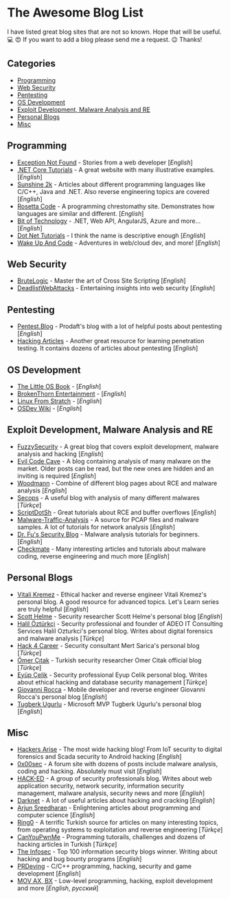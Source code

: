 # The Awesome Blog List

I have listed great blog sites that are not so known. Hope that will be useful. :computer: :heart_eyes: If you want to add a blog please send me a request. :wink: Thanks!

## Categories
- [Programming](https://github.com/abdllhcay/blog-list#programming)
- [Web Security](https://github.com/abdllhcay/blog-list#web-security)
- [Pentesting](https://github.com/abdllhcay/blog-list#pentesting)
- [OS Development](https://github.com/abdllhcay/blog-list#os-development)
- [Exploit Development, Malware Analysis and RE](https://github.com/abdllhcay/blog-list#exploit-development-malware-analysis-and-re)
- [Personal Blogs](https://github.com/abdllhcay/blog-list#personal-blogs)
- [Misc](https://github.com/abdllhcay/blog-list#misc)

## Programming

- [Exception Not Found](https://exceptionnotfound.net/) - Stories from a web developer [*English*]
- [.NET Core Tutorials](https://dotnetcoretutorials.com/) - A great website with many illustrative examples. [*English*]
- [Sunshine 2k](http://www.sunshine2k.de/) - Articles about different programming languages like C/C++, Java and .NET. Also reverse engineering topics are covered [*English*]
- [Rosetta Code](https://rosettacode.org/wiki/Rosetta_Code) - A programming chrestomathy site. Demonstrates how languages are similar and different. [*English*]
- [Bit of Technology](https://bitoftech.net/) - .NET, Web API, AngularJS, Azure and more... [*English*]
- [Dot Net Tutorials](https://dotnettutorials.net/) - I think the name is descriptive enough [*English*]
- [Wake Up And Code](https://wakeupandcode.com/) - Adventures in web/cloud dev, and more! [*English*]

## Web Security

- [BruteLogic](https://brutelogic.com.br/blog/) - Master the art of Cross Site Scripting [*English*]
- [DeadlistWebAttacks](https://deadliestwebattacks.com/) - Entertaining insights into web security [*English*]

## Pentesting

- [Pentest.Blog](https://pentest.blog/) - Prodaft's blog with a lot of helpful posts about pentesting [*English*]
- [Hacking Articles](http://www.hackingarticles.in/) - Another great resource for learning penetration testing. It contains dozens of articles about pentesting [*English*]

## OS Development

- [The Little OS Book](https://littleosbook.github.io/) - [*English*]
- [BrokenThorn Entertainment](http://www.brokenthorn.com/Resources/OSDevIndex.html) - [*English*]
- [Linux From Stratch](http://www.linuxfromscratch.org/lfs/read.html) - [*English*]
- [OSDev Wiki](https://wiki.osdev.org/Main_Page) - [*English*]

## Exploit Development, Malware Analysis and RE

- [FuzzySecurity](http://www.fuzzysecurity.com/index.html) - A great blog that covers exploit development, malware analysis and hacking [*English*]
- [Evil Code Cave](https://evilcodecave.wordpress.com/) - A blog containing analysis of many malware on the market. Older posts can be read, but the new ones are hidden and an inviting is required [*English*]
- [Woodmann](http://woodmann.com/) - Combine of different blog pages about RCE and malware analysis [*English*]
- [Secops](http://secops.blog/) - A useful blog with analysis of many different malwares [*Türkçe*]
- [ScriptDotSh](https://scriptdotsh.com/) - Great tutorials about RCE and buffer overflows [*English*]
- [Malware-Traffic-Analysis](http://www.malware-traffic-analysis.net/) - A source for PCAP files and malware samples. A lot of tutorials for network analysis [*English*]
- [Dr. Fu's Security Blog](http://fumalwareanalysis.blogspot.com/) - Malware analysis tutorials for beginners. [*English*]
- [Checkmate](http://niiconsulting.com/checkmate/) - Many interesting articles and tutorials about malware coding, reverse engineering and much more [*English*]

## Personal Blogs

- [Vitali Kremez](https://www.vkremez.com/) - Ethical hacker and reverse engineer Vitali Kremez's personal blog. A good resource for advanced topics. Let's Learn series are truly helpful [*English*]
- [Scott Helme](https://scotthelme.co.uk/) - Security researcher Scott Helme's personal blog [*English*]
- [Halil Öztürkçi](http://halilozturkci.com/) - Security professional and founder of ADEO IT Consulting Services Halil Ozturkci's personal blog. Writes about digital forensics and malware analysis [*Türkçe*]
- [Hack 4 Career](https://www.mertsarica.com/) - Security consultant Mert Sarica's personal blog [*Türkçe*]
- [Ömer Çıtak](https://omercitak.com/) - Turkish security researcher Omer Citak official blog [*Türkçe*]
- [Eyüp Çelik](http://eyupcelik.com.tr/) - Security professional Eyup Celik personal blog. Writes about ethical hacking and database security management [*Türkçe*]
- [Giovanni Rocca](http://www.giovanni-rocca.com/) - Mobile developer and reverse engineer Giovanni Rocca's personal blog [*English*]
- [Tugberk Ugurlu](http://www.tugberkugurlu.com/) - Microsoft MVP Tugberk Ugurlu's personal blog [*English*]

## Misc

- [Hackers Arise](https://www.hackers-arise.com/) - The most wide hacking blog! From IoT security to digital forensics and Scada security to Android hacking [*English*]
- [0x00sec](https://0x00sec.org/) - A forum site with dozens of posts include malware analysis, coding and hacking. Absolutely must visit [*English*]
- [HACK-ED](https://hack-ed.net/) - A group of security professionals blog. Writes about web application security, network security, information security management, malware analysis, security news and more [*English*]
- [Darknet](https://www.darknet.org.uk/) - A lot of useful articles about hacking and cracking [*English*]
- [Arjun Sreedharan](https://arjunsreedharan.org/) - Enlightening articles about programming and computer science [*English*]
- [Ring0](https://ring0.info/) - A terrific Turkish source for articles on many interesting topics, from operating systems to exploitation and reverse engineering [*Türkçe*]
- [CanYouPwnMe](https://canyoupwn.me/) - Programming tutorails, challenges and dozens of hacking articles in Turkish [*Türkçe*]
- [The Infosec](https://the-infosec.com/) - Top 100 information security blogs winner. Writing about hacking and bug bounty programs [*English*]
- [PRDeving](https://prdeving.wordpress.com/) - C/C++ programming, hacking, security and game development [*English*]
- [MOV AX, BX](https://movaxbx.ru/) - Low-level programming, hacking, exploit development and more [*English*, *русский*]



